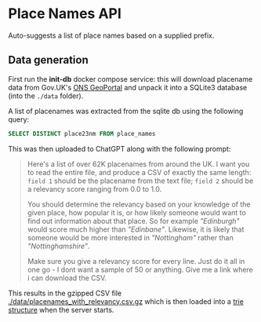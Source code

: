 # Place Names API

Auto-suggests a list of place names based on a supplied prefix.

## Data generation

First run the **init-db** docker compose service: this will download placename data from Gov.UK's 
[ONS GeoPortal](https://geoportal.statistics.gov.uk/datasets/208d9884575647c29f0dd5a1184e711a/about) and unpack it into a SQLite3 database (into the `./data` folder).

A list of placenames was extracted from the sqlite db using the following query:

```sql
SELECT DISTINCT place23nm FROM place_names
```

This was then uploaded to ChatGPT along with the following prompt:

> Here's a list of over 62K placenames from around the UK. I want you to read the entire file,
> and produce a CSV of exactly the same length: `field 1` should be the placename from the text file;
> `field 2` should be a relevancy score ranging from 0.0 to 1.0.
>
> You should determine the relevancy based on your knowledge of the given place, how popular it is,
> or how likely someone would want to find out information about that place. So for example _"Edinburgh"_
> would score much higher than _"Edinbane"_. Likewise, it is likely that someone would be more interested
> in _"Nottingham"_ rather than _"Nottinghamshire"_. 
>
> Make sure you give a relevancy score for every line. Just do it all in one go - I dont want a sample
> of 50 or anything. Give me a link where i can download the CSV.

This results in the gzipped CSV file [./data/placenames_with_relevancy.csv.gz](./data/placenames_with_relevancy.csv.gz)
which is then loaded into a [trie structure](https://en.wikipedia.org/wiki/Trie) when the server starts.
